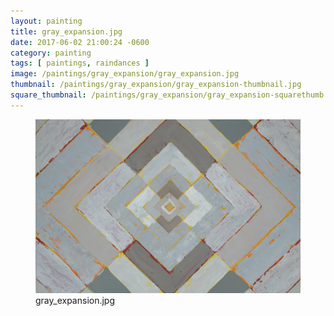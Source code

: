 ```yaml
---
layout: painting
title: gray_expansion.jpg
date: 2017-06-02 21:00:24 -0600
category: painting
tags: [ paintings, raindances ]
image: /paintings/gray_expansion/gray_expansion.jpg
thumbnail: /paintings/gray_expansion/gray_expansion-thumbnail.jpg
square_thumbnail: /paintings/gray_expansion/gray_expansion-squarethumb.jpg
---
```


<figure class="fullwidth"><img src="/paintings/gray_expansion/gray_expansion.jpg" alt="A painting titled: gray_expansion.jpg by painter Kyle Cunningham" /><figcaption>gray_expansion.jpg</figcaption></figure>

